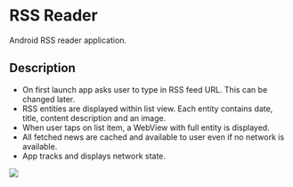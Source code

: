 # RSS Reader

Android RSS reader application. 

## Description

+ On first launch app asks user to type in RSS feed URL. This can be changed later.
+ RSS entities are displayed within list view. Each entity contains date, title, content description and an image.
+ When user taps on list item, a WebView with full entity is displayed.
+ All fetched news are cached and available to user even if no network is available.
+ App tracks and displays network state.

![](https://picua.org/images/2020/03/23/8bd8ee9c81ac62ba03045615a44cebb8.png)
